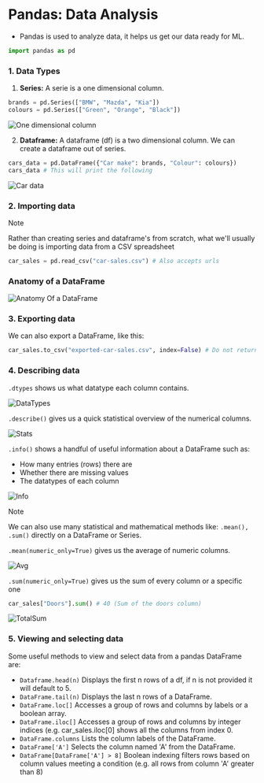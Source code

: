 # Pandas: Data Analysis

- Pandas is used to analyze data, it helps us get our data ready for ML.

```python
import pandas as pd
```

### 1. Data Types

1.  **Series:** A serie is a one dimensional column.

```python
brands = pd.Series(["BMW", "Mazda", "Kia"])
colours = pd.Series(["Green", "Orange", "Black"])
```

![One dimensional column](https://i.imgur.com/r5IsCtn.png)

2.  **Dataframe:** A dataframe (df) is a two dimensional column. We can create a dataframe out of series.

```python
cars_data = pd.DataFrame({"Car make": brands, "Colour": colours})
cars_data # This will print the following
```

![Car data](https://i.imgur.com/f8hv6y0.png)

### 2. Importing data

> [!NOTE]
> Rather than creating series and dataframe's from scratch, what we'll usually be doing is importing data from
> a CSV spreadsheet

```python
car_sales = pd.read_csv("car-sales.csv") # Also accepts urls
```

### Anatomy of a DataFrame

![Anatomy Of a DataFrame](https://i.imgur.com/XdUkldW.png)

### 3. Exporting data

We can also export a DataFrame, like this:

```python
car_sales.to_csv("exported-car-sales.csv", index=False) # Do not return extra index column
```

### 4. Describing data

`.dtypes` shows us what datatype each column contains.

![DataTypes](https://i.imgur.com/N3KB2ah.png)

`.describe()` gives us a quick statistical overview of the numerical columns.

![Stats](https://i.imgur.com/XTfLXq5.png)

`.info()` shows a handful of useful information about a DataFrame such as:

- How many entries (rows) there are
- Whether there are missing values
- The datatypes of each column

![Info](https://i.imgur.com/kThqeOJ.png)

> [!NOTE]
> We can also use many statistical and mathematical methods like: `.mean(), .sum()` directly on a DataFrame or Series.

`.mean(numeric_only=True)` gives us the average of numeric columns.

![Avg](https://i.imgur.com/NCPd4Mo.png)

`.sum(numeric_only=True)` gives us the sum of every column or a specific one

```python
car_sales["Doors"].sum() # 40 (Sum of the doors column)
```

![TotalSum](https://i.imgur.com/roUqrbL.png)

### 5. Viewing and selecting data

Some useful methods to view and select data from a pandas DataFrame are:

- `Dataframe.head(n)` Displays the first n rows of a df, if n is not provided it will default to 5.
- `DataFrame.tail(n)` Displays the last n rows of a DataFrame.
- `DataFrame.loc[]` Accesses a group of rows and columns by labels or a boolean array.
- `DataFrame.iloc[]` Accesses a group of rows and columns by integer indices (e.g. car_sales.iloc[0] shows
  all the columns from index 0.
- `DataFrame.columns` Lists the column labels of the DataFrame.
- `DataFrame['A']` Selects the column named 'A' from the DataFrame.
- `DataFrame[DataFrame['A'] > 8]` Boolean indexing filters rows based on column values meeting a condition
  (e.g. all rows from column 'A' greater than 8)
